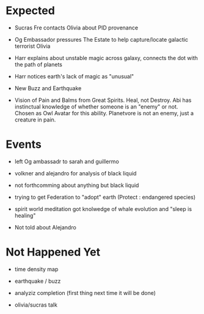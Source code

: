 # Expected

- Sucras Fre contacts Olivia about PID provenance

- Og Embassador pressures The Estate to help capture/locate galactic terrorist Olivia

- Harr explains about unstable magic across galaxy, connects the dot with the path of planets

- Harr notices earth's lack of magic as "unusual"

- New Buzz and Earthquake

- Vision of Pain and Balms from Great Spirits. Heal, not Destroy. Abi has instinctual knowledge of whether someone is an "enemy" or not. Chosen as Owl Avatar for this ability. Planetvore is not an enemy, just a creature in pain.

# Events

- left Og ambassadr to sarah and guillermo

- volkner and alejandro for analysis of black liquid

- not forthcomming about anything but black liquid

- trying to get Federation to "adopt" earth (Protect : endangered species)

- spirit world meditation got knolwedge of whale evolution and "sleep is healing"

- Not told about Alejandro

# Not Happened Yet

- time density map

- earthquake / buzz

- analyziz completion (first thing next time it will be done)

- olivia/sucras talk

